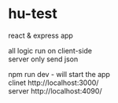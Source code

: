 # hu-test

react & express app <br/>

all logic run on client-side<br/>
server only send json 

npm run dev  -  will start the app <br/>
clinet  http://localhost:3000/<br/>
server http://localhost:4090/


